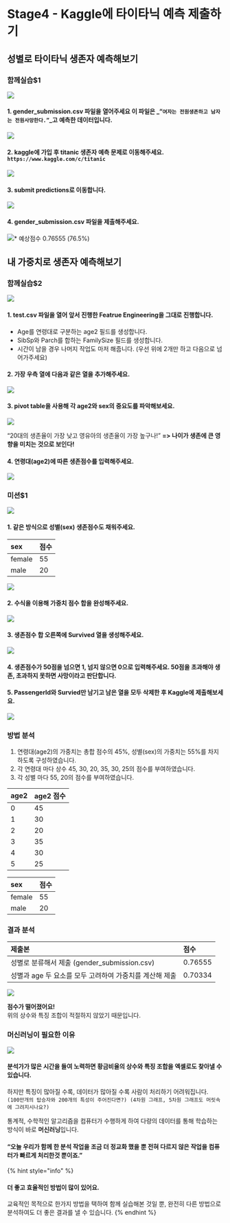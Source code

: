 # Stage4 - Kaggle에 타이타닉 예측 제출하기

## 성별로 타이타닉 생존자 예측해보기

### 함께실습$1

![](../.gitbook/assets/image%20%28279%29.png)

#### 1. gender\_submission.csv 파일을 열어주세요 이 파일은 _**“`여자는 전원생존하고 남자는 전원사망한다.”`**_고 예측한 데이터입니다.

![](../.gitbook/assets/image%20%28106%29.png)

#### 2. kaggle에 가입 후 titanic 생존자 예측 문제로 이동해주세요. **`https://www.kaggle.com/c/titanic`**

![](../.gitbook/assets/image%20%28263%29.png)

#### 3. submit predictions로 이동합니다.

![](../.gitbook/assets/image%20%2879%29.png)

#### 4. gender\_submission.csv 파일을 제출해주세요.

![\* &#xC608;&#xC0C1;&#xC810;&#xC218; 0.76555 \(76.5%\)](../.gitbook/assets/image%20%28368%29.png)

## 내 가중치로 생존자 예측해보기 

### 함께실습$2

![](../.gitbook/assets/image%20%2877%29.png)

#### 1. test.csv 파일을 열어 앞서 진행한 Featrue Engineering을 그대로 진행합니다.

* Age를 연령대로 구분하는 age2 필드를 생성합니다.
* SibSp와 Parch를 합하는 FamilySize 필드를 생성합니다. 
* 시간이 남을 경우 나머지 작업도 마저 해줍니다. \(우선 위에 2개만 하고 다음으로 넘어가주세요\)

#### 2. 가장 우측 열에 다음과 같은 열을 추가해주세요.

![](../.gitbook/assets/image%20%2883%29.png)

#### 3. pivot table을 사용해 각 age2와 sex의 중요도를 파악해보세요.

![](../.gitbook/assets/image%20%28335%29.png)

“20대의 생존율이 가장 낮고 영유아의 생존율이 가장 높구나!” **=&gt; 나이가 생존에 큰 영향을 미치는 것으로 보인다!**

#### 4. 연령대\(age2\)에 따른 생존점수를 입력해주세요.

![](../.gitbook/assets/image%20%2890%29.png)

### 미션$1

![](../.gitbook/assets/image%20%28222%29.png)

#### 1. 같은 방식으로 성별\(sex\) 생존점수도 채워주세요.

| **sex** | **점수** |
| :--- | :--- |
| female | 55 |
| male | 20 |

![](../.gitbook/assets/image%20%2811%29.png)

#### 2. 수식을 이용해 가중치 점수 합을 완성해주세요.

![](../.gitbook/assets/image%20%28369%29.png)

#### 3. 생존점수 합 오른쪽에 Survived 열을 생성해주세요.

![](../.gitbook/assets/image%20%28244%29.png)

#### 4. 생존점수가 50점을 넘으면 1, 넘지 않으면 0으로 입력해주세요. 50점을 초과해야 생존, 초과하지 못하면 사망이라고 판단합니다.

#### 5. PassengerId와 Survied만 남기고 남은 열을 모두 삭제한 후 Kaggle에 제출해보세요.

![](../.gitbook/assets/image%20%28235%29.png)

### 방법 분석

1. 연령대\(age2\)의 가중치는 총합 점수의 45%, 성별\(sex\)의 가중치는 55%를 차지하도록 구성하였습니다. 
2. 각 연령대 마다 상수 45, 30, 20, 35, 30, 25의 점수를 부여하였습니다. 
3. 각 성별 마다 55, 20의 점수를 부여하였습니다.

| **age2** | **age2** **점수** |
| :--- | :--- |
| 0 | 45 |
| 1 | 30 |
| 2 | 20 |
| 3 | 35 |
| 4 | 30 |
| 5 | 25 |

| **sex** | **점수** |
| :--- | :--- |
| female | 55 |
| male | 20 |

### 결과 분석

| **제출본** | **점수** |
| :--- | :--- |
| 성별로 분류해서 제출  \(gender\_submission.csv\) | 0.76555 |
| 성별과 age 두 요소를 모두 고려하여 가중치를 계산해 제출 | 0.70334 |

![](../.gitbook/assets/image%20%28226%29.png)

**점수가 떨어졌어요!**  
위의 상수와 특징 조합이 적절하지 않았기 때문입니다.

### 머신러닝이 필요한 이유

![](../.gitbook/assets/image%20%28182%29.png)

#### 분석가가 많은 시간을 들여 노력하면 황금비율의 상수와 특징 조합을 엑셀로도 찾아낼 수 있습니다.

하지만 특징이 많아질 수록, 데이터가 많아질 수록 사람이 처리하기 어려워집니다.  
`(100만개의 탑승자와 200개의 특성이 주어진다면?) (4차원 그래프, 5차원 그래프도 머릿속에 그려지시나요?)`

통계적, 수학적인 알고리즘을 컴퓨터가 수행하게 하여 다량의 데이터를 통해 학습하는 방식이 바로 **머신러닝**입니다.

#### “오늘 우리가 함께 한 분석 작업을 조금 더 정교화 했을 뿐 전혀 다르지 않은 작업을 컴퓨터가 빠르게 처리한것 뿐이죠.”

{% hint style="info" %}
#### 더 좋고 효율적인 방법이 많이 있어요.

교육적인 목적으로 한가지 방법을 택하여 함께 실습해본 것일 뿐, 완전히 다른 방법으로 분석하여도 더 좋은 결과를 낼 수 있습니다.
{% endhint %}

